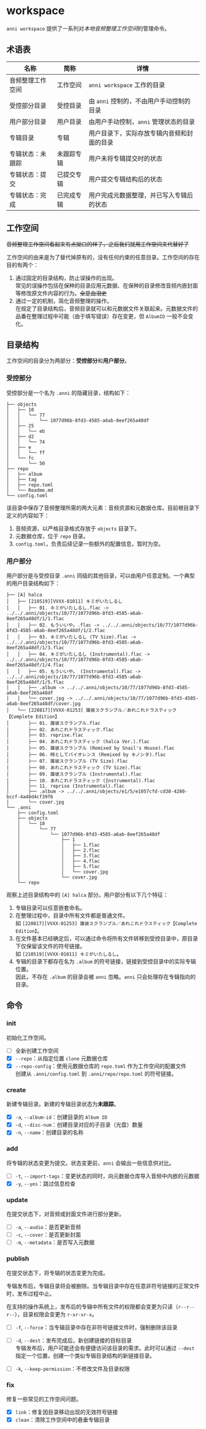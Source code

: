 # workspace

`anni workspace` 提供了一系列对*本地音频整理工作空间*的管理命令。

## 术语表

| 名称             | 简称       | 详情                                       |
| ---------------- | ---------- | ------------------------------------------ |
| 音频整理工作空间 | 工作空间   | `anni workspace` 工作的目录                |
| 受控部分目录     | 受控目录   | 由 `anni` 控制的，不由用户手动控制的目录   |
| 用户部分目录     | 用户目录   | 由用户手动控制，`anni` 管理状态的目录      |
| 专辑目录         | 专辑       | 用户目录下，实际存放专辑内音频和封面的目录 |
| 专辑状态：未跟踪 | 未跟踪专辑 | 用户未将专辑提交时的状态                   |
| 专辑状态：提交   | 已提交专辑 | 用户提交专辑结构后的状态                   |
| 专辑状态：完成   | 已完成专辑 | 用户完成元数据整理，并已写入专辑后的状态   |

## 工作空间

~~音频整理工作空间看起来有点拗口的样子，之后我们就用工作空间来代替好了~~

工作空间的由来是为了替代掉原有的，没有任何约束的任意目录。工作空间的存在目的有两个：

1. 通过固定的目录结构，防止误操作的出现。
   \
   常见的误操作包括在保种的目录应用元数据、在保种的目录修改音频内嵌封面等修改原文件内容的行为。~~全是血泪史~~
2. 通过一定的机制，简化音频整理的操作。
   \
   在规定了目录结构后，音频目录就可以和元数据文件关联起来。元数据文件的品番在整理过程中可能（由于填写错误）存在变更，但 `AlbumID` 一般不会变化。

## 目录结构

工作空间的目录分为两部分：**受控部分**和**用户部分**。

### 受控部分

受控部分是一个名为 `.anni` 的隐藏目录，结构如下：

```
├── objects
│   ├── 10
│   │   └── 77
│   │       └── 1077d96b-8fd3-4585-a6ab-8eef265a48df
│   ├── 25
│   │   └── eb
│   ├── d2
│   │   └── 74
│   ├── e
│   │   └── ff
│   └── fc
│       └── 50
├── repo
│   ├── album
│   ├── tag
│   ├── repo.toml
│   └── Readme.md
└── config.toml
```

该目录中保存了音频整理所需的两大元素：音频资源和元数据仓库。目前根目录下定义的内容如下：

1. 音频资源，以严格目录格式存放于 `objects` 目录下。
2. 元数据仓库，位于 `repo` 目录。
3. `config.toml`，负责后续记录一些额外的配置信息，暂时为空。

### 用户部分

用户部分是与受控目录 `.anni` 同级的其他目录，可以由用户任意定制。一个典型的用户目录结构如下：

```
├── [A] halca
│   ├── [210519][VVXX-01011] キミがいたしるし
│   │   ├── 01. キミがいたしるし.flac -> ../../.anni/objects/10/77/1077d96b-8fd3-4585-a6ab-8eef265a48df/1/1.flac
│   │   ├── 02. もういいや。.flac -> ../../.anni/objects/10/77/1077d96b-8fd3-4585-a6ab-8eef265a48df/1/2.flac
│   │   ├── 03. キミがいたしるし (TV Size).flac -> ../../.anni/objects/10/77/1077d96b-8fd3-4585-a6ab-8eef265a48df/1/3.flac
│   │   ├── 04. キミがいたしるし (Instrumental).flac -> ../../.anni/objects/10/77/1077d96b-8fd3-4585-a6ab-8eef265a48df/1/4.flac
│   │   ├── 05. もういいや。 (Instrumental).flac -> ../../.anni/objects/10/77/1077d96b-8fd3-4585-a6ab-8eef265a48df/1/5.flac
│   │   ├── .album -> ../../.anni/objects/10/77/1077d96b-8fd3-4585-a6ab-8eef265a48df
│   │   └── cover.jpg -> ../../.anni/objects/10/77/1077d96b-8fd3-4585-a6ab-8eef265a48df/cover.jpg
│   └── [220817][VVXX-01253] 誰彼スクランブル／あれこれドラスティック【Complete Edition】
│       ├── 01. 誰彼スクランブル.flac
│       ├── 02. あれこれドラスティック.flac
│       ├── 03. reprise.flac
│       ├── 04. あれこれドラスティック (halca Ver.).flac
│       ├── 05. 誰彼スクランブル (Remixed by Snail's House).flac
│       ├── 06. 時としてバイオレンス (Remixed by キノシタ).flac
│       ├── 07. 誰彼スクランブル (TV Size).flac
│       ├── 08. あれこれドラスティック (TV Size).flac
│       ├── 09. 誰彼スクランブル (Instrumental).flac
│       ├── 10. あれこれドラスティック (Instrumental).flac
│       ├── 11. reprise (Instrumental).flac
│       ├── .album -> ../../.anni/objects/e1/5/e1057cfd-cd38-4280-bccf-4a48d4cf39f6
│       └── cover.jpg
└── .anni
    ├── config.toml
    ├── objects
    │   └── 10
    │       └── 77
    │           └── 1077d96b-8fd3-4585-a6ab-8eef265a48df
    │               ├── 1
    │               │   ├── 1.flac
    │               │   ├── 2.flac
    │               │   ├── 3.flac
    │               │   ├── 4.flac
    │               │   ├── 5.flac
    │               │   └── cover.jpg
    │               └── cover.jpg
    └── repo
```

观察上述目录结构中的 `[A] halca` 部分。用户部分有以下几个特征：

1. 专辑目录可以任意嵌套命名。
2. 在整理过程中，目录中所有文件都是普通文件。
   \
   如 `[220817][VVXX-01253] 誰彼スクランブル／あれこれドラスティック【Complete Edition】`。
3. 在文件基本已经确定后，可以通过命令将所有文件转移到受控目录中，原目录下仅保留该文件的符号链接。
   \
   如 `[210519][VVXX-01011] キミがいたしるし`。
4. 专辑的目录下都存在名为 `.album` 的符号链接，链接到受控目录中的实际专辑位置。
   \
   因此，不存在 `.album` 的目录会被 `anni` 忽略。`anni` 只会处理存在专辑指向的目录。

## 命令

### init

初始化工作空间。

- [ ] 全新创建工作空间
- [x] `--repo`：从指定位置 `clone` 元数据仓库
- [x] `--repo-config`：使用元数据仓库的 `repo.toml` 作为工作空间的配置文件
    \
    创建从 `.anni/config.toml` 到 `.anni/repo/repo.toml` 的符号链接。

### create

新建专辑目录。新建的专辑目录状态为**未跟踪**。

- [x] `-a`, `--album-id`：创建目录的 `Album ID`
- [x] `-d`, `--disc-num`：创建目录对应的子目录（光盘）数量
- [x] `-n`, `--name`：创建目录的名称

### add

将专辑的状态变更为提交。状态变更前，`anni` 会输出一些信息供对比。

- [ ] `-t`, `--import-tags`：变更状态的同时，向元数据仓库导入音频中内嵌的元数据
- [x] `-y`, `--yes`：跳过信息检查

### update

在提交状态下，对音频或封面文件进行部分更新。

- [ ] `-a`, `--audio`：是否更新音频
- [ ] `-c`, `--cover`：是否更新封面
- [ ] `-m`, `--metadata`：是否写入元数据

### publish

在提交状态下，将专辑的状态变更为完成。

专辑发布后，专辑目录将会被删除。当专辑目录中存在任意非符号链接的正常文件时，发布过程中止。

在支持的操作系统上，发布后的专辑中所有文件的权限都会变更为只读（`r--r--r--`），目录权限会变更为 `r-xr-xr-x`。

- [ ] `-f`, `--force`：当专辑目录中存在非符号链接文件时，强制删除该目录
- [ ] `-d`, `--dest`：发布完成后，新创建链接的目标目录
    \
    专辑发布后，用户可能还会有便捷访问该目录的需求。此时可以通过 `--dest` 指定一个位置，创建一个类似专辑目录结构的新链接目录。
- [ ] `-k`, `--keep-permission`：不修改文件及目录权限


### fix

修复一些常见的工作空间问题。

- [x] `link`：修复因目录移动出现的无效符号链接
- [x] `clean`：清除工作空间中的悬垂专辑目录